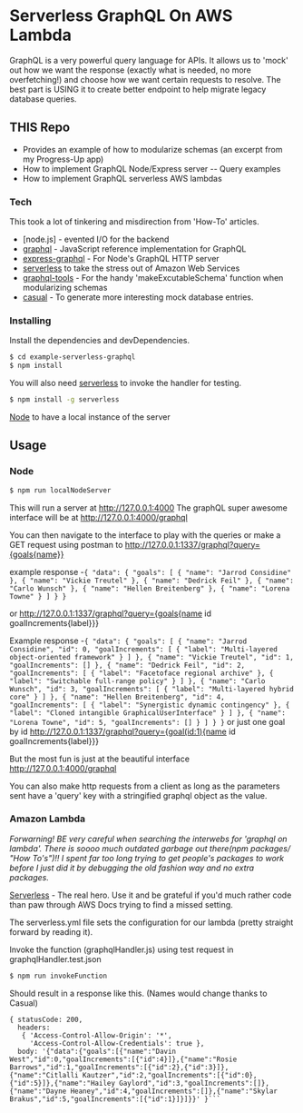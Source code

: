 # Serverless GraphQL On AWS Lambda

GraphQL is a very powerful query language for APIs. It allows us to 'mock' out how we want the response (exactly what is needed, no more overfetching!) and choose how we want certain requests to resolve. The best part is USING it to create better endpoint to help migrate legacy database queries.

## THIS Repo

  - Provides an example of how to modularize schemas (an excerpt from my Progress-Up app)
  - How to implement GraphQL Node/Express server
   -- Query examples
  - How to implement GraphQL serverless AWS lambdas

### Tech

This took a lot of tinkering and misdirection from 'How-To' articles.
* [node.js] - evented I/O for the backend
* [graphql](https://www.npmjs.com/package/graphql) - JavaScript reference implementation for GraphQL
* [express-graphql](https://www.npmjs.com/package/express-graphql) - For Node's GraphQL HTTP server
* [serverless](https://serverless.com/) to take the stress out of Amazon Web Services
* [graphql-tools](https://www.npmjs.com/package/graphql-tools) - For the handy 'makeExcutableSchema' function when modularizing schemas
 * [casual](https://www.npmjs.com/package/casual) - To generate more interesting mock database entries.

### Installing
Install the dependencies and devDependencies.

```sh
$ cd example-serverless-graphql
$ npm install
```

You will also need [serverless](https://serverless.com/) to invoke the handler for testing.
```sh
$ npm install -g serverless
```

[Node](https://nodejs.org) to have a local instance of the server

## Usage

### Node

```sh
$ npm run localNodeServer
```

This will run a server at http://127.0.0.1:4000
The graphQL super awesome interface will be at http://127.0.0.1:4000/graphql

You can then navigate to the interface to play with the queries or make a GET request using postman to
http://127.0.0.1:1337/graphql?query={goals{name}}

example response
-```{
  "data": {
    "goals": [
      {
        "name": "Jarrod Considine"
      },
      {
        "name": "Vickie Treutel"
      },
      {
        "name": "Dedrick Feil"
      },
      {
        "name": "Carlo Wunsch"
      },
      {
        "name": "Hellen Breitenberg"
      },
      {
        "name": "Lorena Towne"
      }
    ]
  }
}```

or
http://127.0.0.1:1337/graphql?query={goals{name id goalIncrements{label}}}

Example response
-```{
  "data": {
    "goals": [
      {
        "name": "Jarrod Considine",
        "id": 0,
        "goalIncrements": [
          {
            "label": "Multi-layered object-oriented framework"
          }
        ]
      },
      {
        "name": "Vickie Treutel",
        "id": 1,
        "goalIncrements": []
      },
      {
        "name": "Dedrick Feil",
        "id": 2,
        "goalIncrements": [
          {
            "label": "Facetoface regional archive"
          },
          {
            "label": "Switchable full-range policy"
          }
        ]
      },
      {
        "name": "Carlo Wunsch",
        "id": 3,
        "goalIncrements": [
          {
            "label": "Multi-layered hybrid core"
          }
        ]
      },
      {
        "name": "Hellen Breitenberg",
        "id": 4,
        "goalIncrements": [
          {
            "label": "Synergistic dynamic contingency"
          },
          {
            "label": "Cloned intangible GraphicalUserInterface"
          }
        ]
      },
      {
        "name": "Lorena Towne",
        "id": 5,
        "goalIncrements": []
      }
    ]
  }
}```
or just one goal by id
http://127.0.0.1:1337/graphql?query={goal(id:1){name id goalIncrements{label}}}

But the most fun is just at the beautiful interface
http://127.0.0.1:4000/graphql

You can also make http requests from a client as long as the parameters sent have a 'query' key with a stringified graphql object as the value.

### Amazon Lambda
*Forwarning! BE very careful when searching the interwebs for 'graphql on lambda'. There is soooo much outdated garbage out there(npm packages/ "How To's")!! I spent far too long trying to get people's packages to work before I just did it by debugging the old fashion way and no extra packages.*

[Serverless](https://serverless.com/) - The real hero. Use it and be grateful if you'd much rather code than paw through AWS Docs trying to find a missed setting.

The serverless.yml file sets the configuration for our lambda (pretty straight forward by reading it).

Invoke the function (graphqlHandler.js) using test request in graphqlHandler.test.json
```sh
$ npm run invokeFunction
```
Should result in a response like this. (Names would change thanks to Casual)
```
{ statusCode: 200,
  headers:
   { 'Access-Control-Allow-Origin': '*',
     'Access-Control-Allow-Credentials': true },
  body: '{"data":{"goals":[{"name":"Davin West","id":0,"goalIncrements":[{"id":4}]},{"name":"Rosie Barrows","id":1,"goalIncrements":[{"id":2},{"id":3}]},{"name":"Citlalli Kautzer","id":2,"goalIncrements":[{"id":0},{"id":5}]},{"name":"Hailey Gaylord","id":3,"goalIncrements":[]},{"name":"Dayne Heaney","id":4,"goalIncrements":[]},{"name":"Skylar Brakus","id":5,"goalIncrements":[{"id":1}]}]}}' }```
